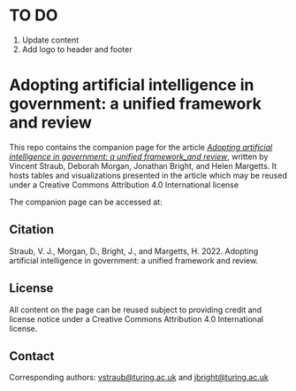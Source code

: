 # TO DO 

1. Update content
2. Add logo to header and footer

# Adopting artificial intelligence in government: a unified framework and review
This repo contains the companion page for the article [_Adopting artificial intelligence in government: a unified framework_and review_](https://www.turing.ac.uk/research/research-programmes/public-policy), written by Vincent Straub, Deborah Morgan, Jonathan Bright, and Helen Margetts. It hosts tables and visualizations presented in the article which may be reused under a Creative Commons Attribution 4.0 International license

The companion page can be accessed at: 

## Citation
Straub, V. J., Morgan, D., Bright, J., and Margetts, H. 2022. Adopting artificial intelligence in government: a unified framework and review.

## License
All content on the page can be reused subject to providing credit and license notice under a Creative Commons Attribution 4.0 International license.

## Contact
Corresponding authors: [vstraub@turing.ac.uk](mailto:vstraub@turing.ac.uk) and [jbright@turing.ac.uk](mailto:jbright@turing.ac.uk)
